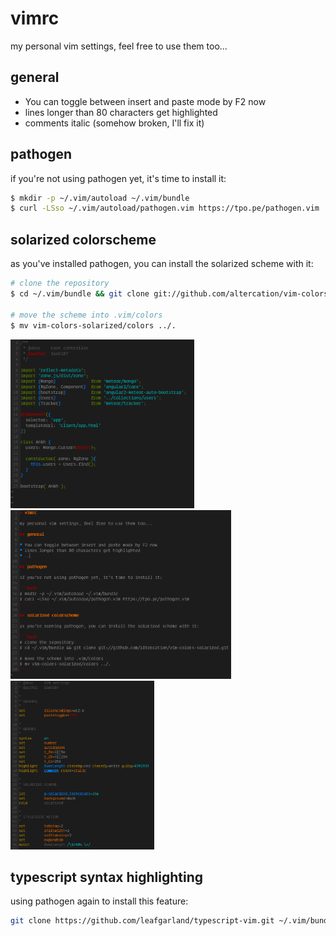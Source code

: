# vimrc

my personal vim settings, feel free to use them too...

## general

* You can toggle between insert and paste mode by F2 now
* lines longer than 80 characters get highlighted
* comments italic (somehow broken, I'll fix it)

## pathogen

if you're not using pathogen yet, it's time to install it:

```bash
$ mkdir -p ~/.vim/autoload ~/.vim/bundle 
$ curl -LSso ~/.vim/autoload/pathogen.vim https://tpo.pe/pathogen.vim
```

## solarized colorscheme

as you've installed pathogen, you can install the solarized scheme with it:

```bash
# clone the repository
$ cd ~/.vim/bundle && git clone git://github.com/altercation/vim-colors-solarized.git

# move the scheme into .vim/colors
$ mv vim-colors-solarized/colors ../.
```

<img src="examples/typescript.png" height="270">
<img src="examples/readme.png" height="270">
<img src="examples/vimrc.png" height="270">

## typescript syntax highlighting

using pathogen again to install this feature:

```bash
git clone https://github.com/leafgarland/typescript-vim.git ~/.vim/bundle/typescript-vim
```
